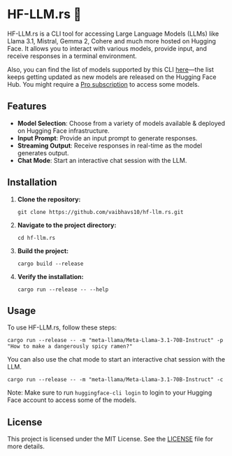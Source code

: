 # HF-LLM.rs 🦀

HF-LLM.rs is a CLI tool for accessing Large Language Models (LLMs) like Llama 3.1, Mistral, Gemma 2, Cohere and much more hosted on Hugging Face. It allows you to interact with various models, provide input, and receive responses in a terminal environment.

Also, you can find the list of models supported by this CLI [here](https://huggingface.co/models?inference=warm&pipeline_tag=text-generation&sort=trending)—the list keeps getting updated as new models are released on the Hugging Face Hub. You might require a [Pro subscription](https://huggingface.co/subscribe/pro) to access some models.

## Features

- **Model Selection**: Choose from a variety of models available & deployed on Hugging Face infrastructure.
- **Input Prompt**: Provide an input prompt to generate responses.
- **Streaming Output**: Receive responses in real-time as the model generates output.
- **Chat Mode**: Start an interactive chat session with the LLM.

## Installation

1. **Clone the repository:**
   ```
   git clone https://github.com/vaibhavs10/hf-llm.rs.git
   ```

2. **Navigate to the project directory:**
   ```
   cd hf-llm.rs
   ```

3. **Build the project:**
   ```
   cargo build --release
   ```

4. **Verify the installation:**
   ```
   cargo run --release -- --help
   ```

## Usage

To use HF-LLM.rs, follow these steps:

```
cargo run --release -- -m "meta-llama/Meta-Llama-3.1-70B-Instruct" -p "How to make a dangerously spicy ramen?"
```

You can also use the chat mode to start an interactive chat session with the LLM.

```
cargo run --release -- -m "meta-llama/Meta-Llama-3.1-70B-Instruct" -c
```

Note: Make sure to run `huggingface-cli login` to login to your Hugging Face account to access some of the models.

## License

This project is licensed under the MIT License. See the [LICENSE](LICENSE) file for more details.